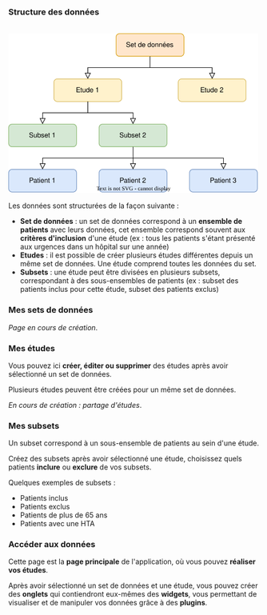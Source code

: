 ### <i class="fa fa-check" style="color: steelblue;"></i> Structure des données

<br />
<img src = "https://raw.githubusercontent.com/BorisDelange/LinkR-content/main/home/fr/get_started/data_structure.svg" alt = "Data structure" width = "500" />
<br />

Les données sont structurées de la façon suivante :

- **Set de données** : un set de données correspond à un **ensemble de patients** avec leurs données, cet ensemble correspond souvent aux **critères d'inclusion** d'une étude (ex : tous les patients s'étant présenté aux urgences dans un hôpital sur une année)
- **Etudes** : il est possible de créer plusieurs études différentes depuis un même set de données. Une étude comprend toutes les données du set.
- **Subsets** : une étude peut être divisées en plusieurs subsets, correspondant à des sous-ensembles de patients (ex : subset des patients inclus pour cette étude, subset des patients exclus)

### <i class="fa fa-check" style="color: steelblue;"></i> Mes sets de données

*Page en cours de création*.

### <i class="fa fa-check" style="color: steelblue;"></i> Mes études

Vous pouvez ici **créer, éditer ou supprimer** des études après avoir sélectionné un set de données.

Plusieurs études peuvent être créées pour un même set de données.

*En cours de création : partage d'études*.

### <i class="fa fa-check" style="color: steelblue;"></i> Mes subsets

Un subset correspond à un sous-ensemble de patients au sein d'une étude.

Créez des subsets après avoir sélectionné une étude, choisissez quels patients **inclure** ou **exclure** de vos subsets.

Quelques exemples de subsets :
- Patients inclus
- Patients exclus
- Patients de plus de 65 ans
- Patients avec une HTA

### <i class="fa fa-check" style="color: steelblue;"></i> Accéder aux données

Cette page est la **page principale** de l'application, où vous pouvez **réaliser vos études**.

Après avoir sélectionné un set de données et une étude, vous pouvez créer des **onglets** qui contiendront eux-mêmes des **widgets**, vous permettant de visualiser et de manipuler vos données grâce à des **plugins**.